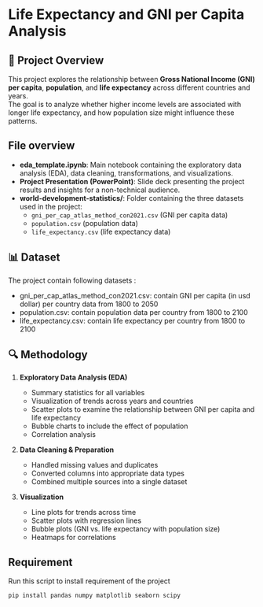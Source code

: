 # Life Expectancy and GNI per Capita Analysis

## 📌 Project Overview
This project explores the relationship between **Gross National Income (GNI) per capita**, **population**, and **life expectancy** across different countries and years.  
The goal is to analyze whether higher income levels are associated with longer life expectancy, and how population size might influence these patterns.
## File overview
- **eda_template.ipynb**: Main notebook containing the exploratory data analysis (EDA), data cleaning, transformations, and visualizations.  
- **Project Presentation (PowerPoint)**: Slide deck presenting the project results and insights for a non-technical audience.  
- **world-development-statistics/**: Folder containing the three datasets used in the project:
  - `gni_per_cap_atlas_method_con2021.csv` (GNI per capita data)  
  - `population.csv` (population data)  
  - `life_expectancy.csv` (life expectancy data) 
## 📊 Dataset
The project contain following datasets :
- gni_per_cap_atlas_method_con2021.csv: contain GNI per capita (in usd dollar) per country data from 1800 to 2050 
- population.csv: contain population data per country from 1800 to 2100
- life_expectancy.csv: contain life expectancy per country from 1800 to 2100

## 🔍 Methodology
1. **Exploratory Data Analysis (EDA)**
   - Summary statistics for all variables  
   - Visualization of trends across years and countries  
   - Scatter plots to examine the relationship between GNI per capita and life expectancy  
   - Bubble charts to include the effect of population  
   - Correlation analysis  
2. **Data Cleaning & Preparation**
   - Handled missing values and duplicates  
   - Converted columns into appropriate data types  
   - Combined multiple sources into a single dataset  

3. **Visualization**
   - Line plots for trends across time  
   - Scatter plots with regression lines  
   - Bubble plots (GNI vs. life expectancy with population size)  
   - Heatmaps for correlations  
## Requirement
Run this script to install requirement of the project
```bash
pip install pandas numpy matplotlib seaborn scipy
```
